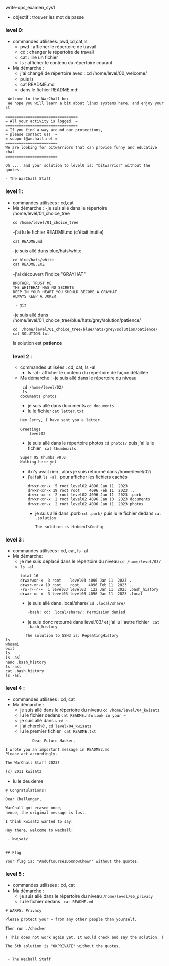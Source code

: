  write-ups_examen_sys1
* objectif : trouver les mot de passe
### level 0:
* commandes utilisées: pwd,cd,cat,ls
  - pwd : afficher le répertoire de travail
  - cd : changer le répertoire de travail
  - cat : lire un fichier
  - ls : afficher le contenu du répertoire courant
* Ma démarche :
  - j'ai changé de répertoire avec : cd /home/level/00_welcome/
  - puis ls
  - cat README.md
   - dans le fichier README.md: 
 ```
  Welcome to the WarChall box
  We hope you will learn a bit about linux systems here, and enjoy your st

================================
= All your activity is logged. =
================================
= If you find a way around our protections,
= please contact us!  =
= support@wechall.net =
=======================
We are looking for bitwarriors that can provide funny and educative chal
=======================

Oh .... and your solution to level0 is: "bitwarrior" without the quotes.

 - The WarChall Staff

  ```
### level 1 :
* commandes utilisées : cd,cat
* Ma démarche :
    -je suis allé dans le répertoire /home/level/01_choice_tree
  ```
  cd /home/level/01_choice_tree 
  ```
    -j'ai lu le fichier README.md (c'était inutile) 
  ```
  cat README.md
  ```
    -je suis allé dans blue/hats/white
  ```
  cd blue/hats/white
  cat README.EXE
  ```
   -j'ai découvert l'indice "GRAYHAT"
  ```
  BROTHER, TRUST ME
  THE WHITEHAT HAS NO SECRETS
  DEEP IN YOUR HEART YOU SHOULD BECOME A GRAYHAT
  ALWAYS KEEP A JOKER.

   - giz

  ```
   -je suis allé dans /home/level/01_choice_tree/blue/hats/grey/solution/patience/
  ```
  cd  /home/level/01_choice_tree/blue/hats/grey/solution/patience/
  cat SOLUTION.txt
  ```
  la solution est **patience**
  ### level 2 :
  * commandes utilisées : cd, cat, ls -al
      - ls -al : afficher le contenu du répertoire de façon détaillée 
  * Ma démarche :
      -je suis allé dans le répertoire du niveau
    ```
     cd /home/level/02/
     ls
    documents photos
    ```
    - je suis allé dans documents `cd documents`
    - lu  le fichier `cat letter.txt`
    ```
    Hey Jerry, I have sent you a letter.

    Greetings
        level02
      ```
     - je suis allé dans le répertoire photos `cd photos/` puis j'ai lu le fichier ` cat thumbnails`
      ```
      Super OS Thumbs v8.0
      Nothing here yet

      ```
      - il n'y avait rien , alors je suis retourné dans /home/level/02/
      - j'ai fait `ls -al ` pour afficher les fichiers cachés
        ```
        drwxr-xr-x  5 root level02 4096 Jan 11  2023 .
        drwxr-xr-x 19 root root    4096 Feb 11  2023 ..
        drwxr-xr-x  2 root level02 4096 Jan 11  2023 .porb
        drwxr-xr-x  2 root level02 4096 Jan 10  2023 documents
        drwxr-xr-x  2 root level02 4096 Jan 11  2023 photos
        ```
        - je suis allé dans .porb `cd .porb/` puis lu le fichier dedans `cat .solution`
          ```
          The solution is HiddenIsConfig
          ```
### level 3 : 
  * commandes utilisées : cd, cat, ls -al
  * Ma démarche:
      -  je me suis déplacé dans le répertoire du niveau `cd /home/level/03/`
      - `ls -al `
        ```
        total 16
        drwxrwxr-x  3 root    level03 4096 Jan 11  2023 .
        drwxr-xr-x 19 root    root    4096 Feb 11  2023 ..
        -rw-r--r--  1 level03 level03  122 Jan 11  2023 .bash_history
        drwxr-xr-x  3 level03 level03 4096 Jan 11  2023 .local
        ```
        - je suis allé dans .local/share/ `cd .local/share/`
          ```
          -bash: cd: .local/share/: Permission denied
          ```
        - je suis donc retourné dans level/03/ et j'ai lu l'autre fichier
          ` cat .bash_history`
 ```
          The solution to SSH3 is: RepeatingHistory
ls
whoami
exit
ls
ls -asl
nano .bash_history
ls -asl
cat .bash_history
ls -asl

```

### level 4 :
* commandes utilisées : cd, cat
* Ma démarche :
   - je suis allé dans le répertoire du niveau `cd /home/level/04_kwisatz`
   - lu le fichier dedans `cat README.nfo`
  ``Look in your ~``
   - je suis allé dans ~ `cd ~`
   - j'ai cherché , `cd level/04_kwisatz`
   - lu le  premier fichier ` cat README.txt`
 ```
             Dear Future Hacker,

I wrote you an important message in README2.md
Please act accordingly.

 The WarChall Staff 2023!

 (c) 2011 kwisatz

```
 - lu le deuxieme
```
# Congratulations!

Dear Challenger,

WarChall got erased once,
hence, the original message is lost.

I think kwisatz wanted to say:

Hey there, welcome to wechall!

 - kwisatz


## Flag

Your flag is: "AndOfCourseIDoKnowChown" without the quotes.

```

### level 5 : 
* commandes utilisées : cd, cat
* Ma démarche :
   - je suis allé dans le répertoire du niveau `/home/level/05_privacy`
   - lu le fichier dedans ` cat README.md`
```
# WAR#5: Privacy

Please protect your ~ from any other people than yourself.

Then run ./checker

( This does not work again yet. It would check and say the solution. )

The 5th solution is "OKPRIVATE" without the quotes.


 - The WeChall Staff
```
